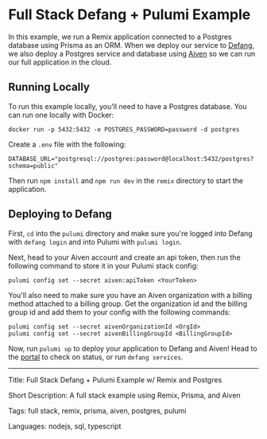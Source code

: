 # Full Stack Defang + Pulumi Example

In this example, we run a Remix application connected to a Postgres database using Prisma as an ORM. When we deploy our service to [Defang](https://defang.io/), we also deploy a Postgres service and database using [Aiven](https://aiven.io/) so we can run our full application in the cloud.

## Running Locally


To run this example locally, you'll need to have a Postgres database. You can run one locally with Docker:

```
docker run -p 5432:5432 -e POSTGRES_PASSWORD=password -d postgres
```

Create a `.env` file with the following:

```
DATABASE_URL="postgresql://postgres:password@localhost:5432/postgres?schema=public"
```

Then run `npm install` and `npm run dev` in the `remix` directory to start the application.


## Deploying to Defang

First, `cd` into the `pulumi` directory and make sure you're logged into Defang with `defang login` and into Pulumi with `pulumi login`.

Next, head to your Aiven account and create an api token, then run the following command to store it in your Pulumi stack config:

```
pulumi config set --secret aiven:apiToken <YourToken>
```

You'll also need to make sure you have an Aiven organization with a billing method attached to a billing group. Get the organization id and the billing group id and add them to your config with the following commands:

```
pulumi config set --secret aivenOrganizationId <OrgId>
pulumi config set --secret aivenBillingGroupId <BillingGroupId>
```

Now, run `pulumi up` to deploy your application to Defang and Aiven! Head to the [portal](https://portal.defang.dev) to check on status, or run `defang services`.

---

Title: Full Stack Defang + Pulumi Example w/ Remix and Postgres

Short Description: A full stack example using Remix, Prisma, and Aiven

Tags: full stack, remix, prisma, aiven, postgres, pulumi

Languages: nodejs, sql, typescript

